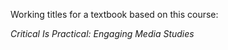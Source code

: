 Working titles for a textbook based on this course: 

*Critical Is Practical: Engaging Media Studies*

